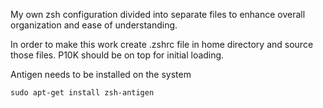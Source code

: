 My own zsh configuration divided into separate files to enhance overall organization and ease of understanding.

In order to make this work create .zshrc file in home directory and source those files. P10K should be on top for initial loading.

Antigen needs to be installed on the system
```
sudo apt-get install zsh-antigen

```

